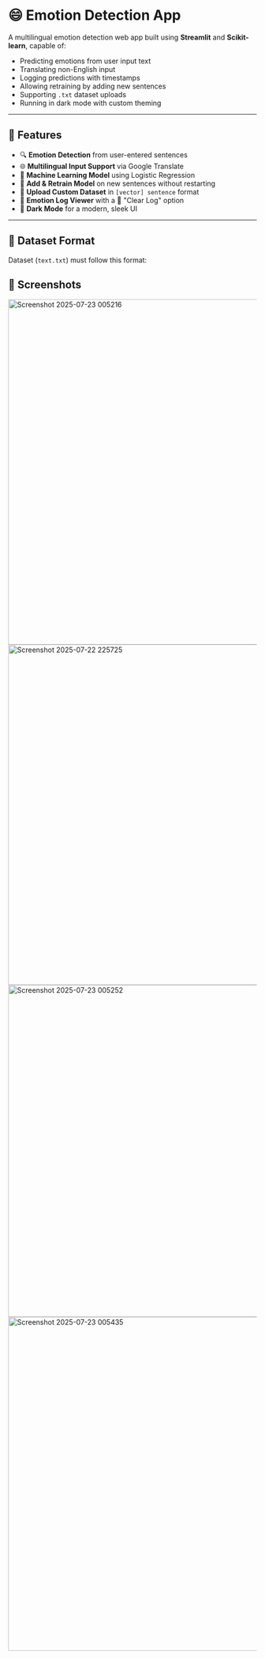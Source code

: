 # 😄 Emotion Detection App

A multilingual emotion detection web app built using **Streamlit** and **Scikit-learn**, capable of:
- Predicting emotions from user input text
- Translating non-English input
- Logging predictions with timestamps
- Allowing retraining by adding new sentences
- Supporting `.txt` dataset uploads
- Running in dark mode with custom theming

---

## 🚀 Features

- 🔍 **Emotion Detection** from user-entered sentences
- 🌐 **Multilingual Input Support** via Google Translate
- 🧠 **Machine Learning Model** using Logistic Regression
- 💬 **Add & Retrain Model** on new sentences without restarting
- 📄 **Upload Custom Dataset** in `[vector] sentence` format
- 🧾 **Emotion Log Viewer** with a 🧼 "Clear Log" option
- 🌙 **Dark Mode** for a modern, sleek UI

---

## 📂 Dataset Format

Dataset (`text.txt`) must follow this format:

## 📸 Screenshots
<img width="1354" height="699" alt="Screenshot 2025-07-23 005216" src="https://github.com/user-attachments/assets/5d0a0fb4-e5ee-4c1d-b7f7-00bbad92f28c" />
<img width="1365" height="689" alt="Screenshot 2025-07-22 225725" src="https://github.com/user-attachments/assets/3ef42326-8757-4beb-915a-6b7669f355db" />
<img width="1358" height="672" alt="Screenshot 2025-07-23 005252" src="https://github.com/user-attachments/assets/55980c85-671a-4344-9b28-b7326c9a8535" />
<img width="1351" height="676" alt="Screenshot 2025-07-23 005435" src="https://github.com/user-attachments/assets/c2c8181b-7224-4b3c-b942-62e0838bd2d1" />




